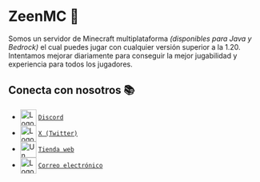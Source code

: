 # ZeenMC 🧡

Somos un servidor de Minecraft multiplataforma *(disponibles para Java y Bedrock)* el cual puedes jugar con cualquier versión superior a la 1.20. Intentamos mejorar diariamente para conseguir la mejor jugabilidad y experiencia para todos los jugadores.

## Conecta con nosotros 📚

   - <img src="https://simpleicons.org/icons/discord.svg" alt="Logo de Discord" width="32" align="center">   [`Discord`](https://discord.zeenmc.es)
   - <img src="https://simpleicons.org/icons/x.svg" alt="Logo de X" width="32" align="center">   [`X (Twitter)`](https://x.com/zeenmc_es)
   - <img src="https://www.svgrepo.com/show/80543/shopping-cart-outline.svg" alt="Un carro de compras" width="32" align="center">   [`Tienda web`](https://tienda.zeenmc.es)
   - <img src="https://simpleicons.org/icons/gmail.svg" alt="Logo de Gmail" width="32" align="center">   [`Correo electrónico`](mailto:directiva@zeenmc.es)

